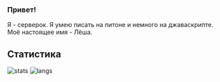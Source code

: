 ### Привет!
Я - серверок. Я умею писать на питоне и немного на джаваскрипте.  
Моё настоящее имя - Лёша.  

## Статистика
![stats](https://github-readme-stats.vercel.app/api?username=server-ok&show_icons=true&theme=radical&locale=en&custom_title=serverok&hide_border=true&border_radius=25&card_width=425)
![langs](https://github-readme-stats.vercel.app/api/top-langs/?username=server-ok&theme=radical&layout=compact&hide_border=true&border_radius=25&card_width=445)
